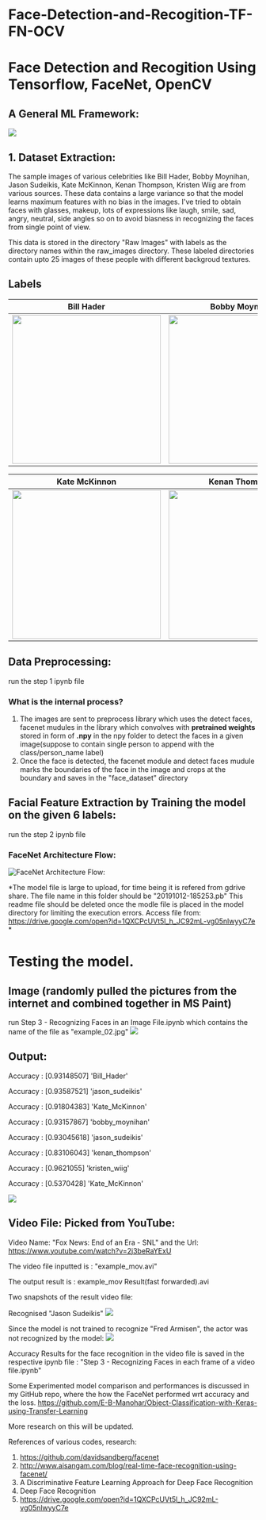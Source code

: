 # Face-Detection-and-Recogition-TF-FN-OCV

# Face Detection and Recogition Using Tensorflow, FaceNet, OpenCV

## A General ML Framework:
![](https://github.com/E-B-Manohar/Black-Hole-Source/blob/master/Images/References/DS/a%20general%20ml%20model.png)

## 1. Dataset Extraction:
The sample images of various celebrities like Bill Hader, Bobby Moynihan, Jason Sudeikis, Kate McKinnon, Kenan Thompson, Kristen Wiig are from various sources. These data contains a large variance so that the model learns maximum features with no bias in the images. I've tried to obtain faces with glasses, makeup, lots of expressions like laugh, smile, sad, angry, neutral, side angles so on to avoid biasness in recognizing the faces from single point of view.

This data is stored in the directory "Raw Images" with labels as the directory names within the raw_images directory.
These labeled directories contain upto 25 images of these people with different backgroud textures.

## Labels

Bill Hader            |  Bobby Moynihan   |  Jason Sudeikis
:-------------------------:|:-------------------------:|:-------------------------:
<img src="https://github.com/E-B-Manohar/Face-Detection-and-Recogition-TF-FN-OCV/blob/master/raw_images/Bill_Hader/00007.jpg" height="300" width="300">  |  <img src="https://github.com/E-B-Manohar/Face-Detection-and-Recogition-TF-FN-OCV/blob/master/raw_images/bobby_moynihan/00025.jpg" height="300" width="300">|  <img src="https://github.com/E-B-Manohar/Face-Detection-and-Recogition-TF-FN-OCV/blob/master/raw_images/jason_sudeikis/00024.jpg" height="300" width="300">


Kate McKinnon           |  Kenan Thompson   |  Kristen Wiig
:-------------------------:|:-------------------------:|:-------------------------:
<img src="https://github.com/E-B-Manohar/Face-Detection-and-Recogition-TF-FN-OCV/blob/master/raw_images/Kate_McKinnon/00007.jpg" height="300" width="300">  |  <img src="https://github.com/E-B-Manohar/Face-Detection-and-Recogition-TF-FN-OCV/blob/master/raw_images/kenan_thompson/00018.jpg" height="300" width="300">|  <img src="https://github.com/E-B-Manohar/Face-Detection-and-Recogition-TF-FN-OCV/blob/master/raw_images/kristen_wiig/00012.jpg" height="300" width="300">


## Data Preprocessing:
run the step 1 ipynb file
### What is the internal process?
1. The images are sent to preprocess library which uses the detect faces, facenet mudules in the library which convolves with **pretrained weights** stored in form of **.npy** in the npy folder to detect the faces in a given image(suppose to contain single person to append with the class/person_name label)
2. Once the face is detected, the facenet module and detect faces mudule marks the boundaries of the face in the image and crops at the boundary and saves in the "face_dataset" directory


## Facial Feature Extraction by Training the model on the given 6 labels:
run the step 2 ipynb file
###  FaceNet Architecture Flow:
![FaceNet Architecture Flow:](https://github.com/E-B-Manohar/Object-Classification-with-Keras-using-Transfer-Learning/blob/master/FaceNet_Archicecture.PNG)

*The model file is large to upload, for time being it is refered from gdrive share. The file name in this folder should be "20191012-185253.pb" This readme file should be deleted once the modle file is placed in the model directory for limiting the execution errors.
Access file from: https://drive.google.com/open?id=1QXCPcUVt5l_h_JC92mL-vg05nlwyyC7e 
*

# Testing the model.
## Image (randomly pulled the pictures from the internet and combined together in MS Paint)
run Step 3 - Recognizing Faces in an Image File.ipynb which contains the name of the file as "example_02.jpg"
![](https://github.com/E-B-Manohar/Face-Detection-and-Recogition-TF-FN-OCV/blob/master/example_02.jpg)

## Output:

Accuracy : [0.93148507] 'Bill_Hader'

Accuracy : [0.93587521] 'jason_sudeikis'

Accuracy : [0.91804383] 'Kate_McKinnon'

Accuracy : [0.93157867] 'bobby_moynihan'

Accuracy : [0.93045618] 'jason_sudeikis'

Accuracy : [0.83106043] 'kenan_thompson'

Accuracy : [0.9621055]  'kristen_wiig'

Accuracy : [0.5370428]  'Kate_McKinnon'

![](https://github.com/E-B-Manohar/Face-Detection-and-Recogition-TF-FN-OCV/blob/master/example_02(Result).JPG)



## Video File: Picked from YouTube:
Video Name: "Fox News: End of an Era - SNL" and the Url: https://www.youtube.com/watch?v=2j3beRaYExU

The video file inputted is : "example_mov.avi"

The output result is       : example_mov Result(fast forwarded).avi

Two snapshots of the result video file:

Recognised "Jason Sudeikis"
![](https://github.com/E-B-Manohar/Face-Detection-and-Recogition-TF-FN-OCV/blob/master/Capture1.JPG)

Since the model is not trained to recognize "Fred Armisen", the actor was not recognized by the model:
![](https://github.com/E-B-Manohar/Face-Detection-and-Recogition-TF-FN-OCV/blob/master/Capture2.JPG)

Accuracy Results for the face recognition in the video file is saved in the respective ipynb file : "Step 3 - Recognizing Faces in each frame of a video file.ipynb"

Some Experimented model comparison and performances is discussed in my GitHub repo, where the how the FaceNet performed wrt accuracy and the loss.
https://github.com/E-B-Manohar/Object-Classification-with-Keras-using-Transfer-Learning


More research on this will be updated.


References of various codes, research:
1. https://github.com/davidsandberg/facenet
2. http://www.aisangam.com/blog/real-time-face-recognition-using-facenet/
3. A Discriminative Feature Learning Approach for Deep Face Recognition
4. Deep Face Recognition
5. https://drive.google.com/open?id=1QXCPcUVt5l_h_JC92mL-vg05nlwyyC7e
